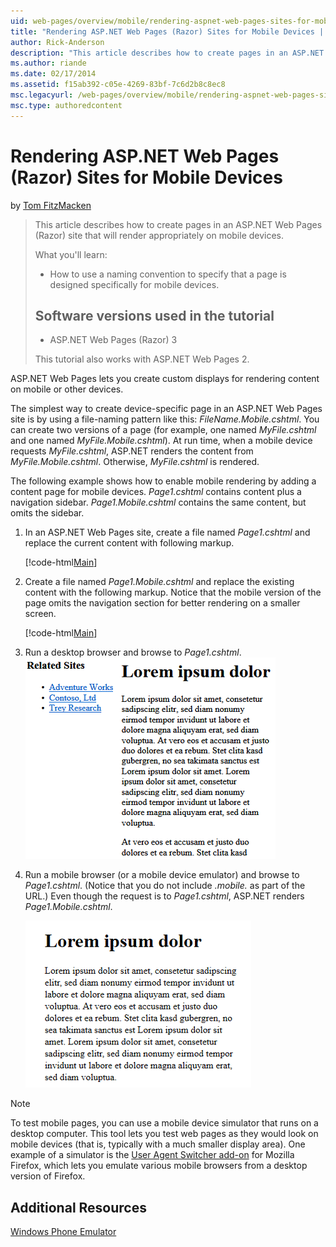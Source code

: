 ```yaml
---
uid: web-pages/overview/mobile/rendering-aspnet-web-pages-sites-for-mobile-devices
title: "Rendering ASP.NET Web Pages (Razor) Sites for Mobile Devices | Microsoft Docs"
author: Rick-Anderson
description: "This article describes how to create pages in an ASP.NET Web Pages (Razor) site that will render appropriately on mobile devices. What you'll learn: How to u..."
ms.author: riande
ms.date: 02/17/2014
ms.assetid: f15ab392-c05e-4269-83bf-7c6d2b8c8ec8
msc.legacyurl: /web-pages/overview/mobile/rendering-aspnet-web-pages-sites-for-mobile-devices
msc.type: authoredcontent
---
```

Rendering ASP.NET Web Pages (Razor) Sites for Mobile Devices
====================
by [Tom FitzMacken](https://github.com/tfitzmac)

> This article describes how to create pages in an ASP.NET Web Pages (Razor) site that will render appropriately on mobile devices.
> 
> What you'll learn:
> 
> - How to use a naming convention to specify that a page is designed specifically for mobile devices.
>   
> 
> ## Software versions used in the tutorial
> 
> 
> - ASP.NET Web Pages (Razor) 3
>   
> 
> This tutorial also works with ASP.NET Web Pages 2.


ASP.NET Web Pages lets you create custom displays for rendering content on mobile or other devices.

The simplest way to create device-specific page in an ASP.NET Web Pages site is by using a file-naming pattern like this: <em>FileName.</em><em>Mobile</em><em>.cshtml</em>. You can create two versions of a page (for example, one named <em>MyFile.cshtml</em> and one named <em>MyFile.Mobile.cshtml</em>). At run time, when a mobile device requests <em>MyFile.cshtml</em>, ASP.NET renders the content from <em>MyFile.Mobile.cshtml</em>. Otherwise, <em>MyFile.cshtml</em> is rendered.

The following example shows how to enable mobile rendering by adding a content page for mobile devices. *Page1.cshtml* contains content plus a navigation sidebar. *Page1.Mobile.cshtml* contains the same content, but omits the sidebar.

1. In an ASP.NET Web Pages site, create a file named *Page1.cshtml* and replace the current content with following markup.

    [!code-html[Main](rendering-aspnet-web-pages-sites-for-mobile-devices/samples/sample1.html)]
2. Create a file named *Page1.Mobile.cshtml* and replace the existing content with the following markup. Notice that the mobile version of the page omits the navigation section for better rendering on a smaller screen.

    [!code-html[Main](rendering-aspnet-web-pages-sites-for-mobile-devices/samples/sample2.html)]
3. Run a desktop browser and browse to *Page1.cshtml*. ![mobilesites-1](rendering-aspnet-web-pages-sites-for-mobile-devices/_static/image1.png)
4. Run a mobile browser (or a mobile device emulator) and browse to *Page1.cshtml*. (Notice that you do not include *.mobile.* as part of the URL.) Even though the request is to *Page1.cshtml*, ASP.NET renders *Page1.Mobile.cshtml*.

    ![mobilesites-2](rendering-aspnet-web-pages-sites-for-mobile-devices/_static/image2.png)

> [!NOTE]
> To test mobile pages, you can use a mobile device simulator that runs on a desktop computer. This tool lets you test web pages as they would look on mobile devices (that is, typically with a much smaller display area). One example of a simulator is the [User Agent Switcher add-on](http://addons.mozilla.org/firefox/addon/user-agent-switcher/) for Mozilla Firefox, which lets you emulate various mobile browsers from a desktop version of Firefox.


<a id="Additional_Resources"></a>
## Additional Resources


[Windows Phone Emulator](https://msdn.microsoft.com/library/ff402563(v=VS.92).aspx)
